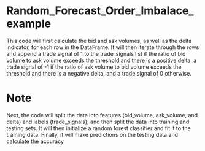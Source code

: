 # Random_Forecast_Order_Imbalace_example

This code will first calculate the bid and ask volumes, as well as the delta indicator, for each row in the DataFrame. It will then iterate through the rows and append a trade signal of 1 to the trade_signals list if the ratio of bid volume to ask volume exceeds the threshold and there is a positive delta, a trade signal of -1 if the ratio of ask volume to bid volume exceeds the threshold and there is a negative delta, and a trade signal of 0 otherwise.

# Note
Next, the code will split the data into features (bid_volume, ask_volume, and delta) and labels (trade_signals), and then split the data into training and testing sets. It will then initialize a random forest classifier and fit it to the training data. Finally, it will make predictions on the testing data and calculate the accuracy
